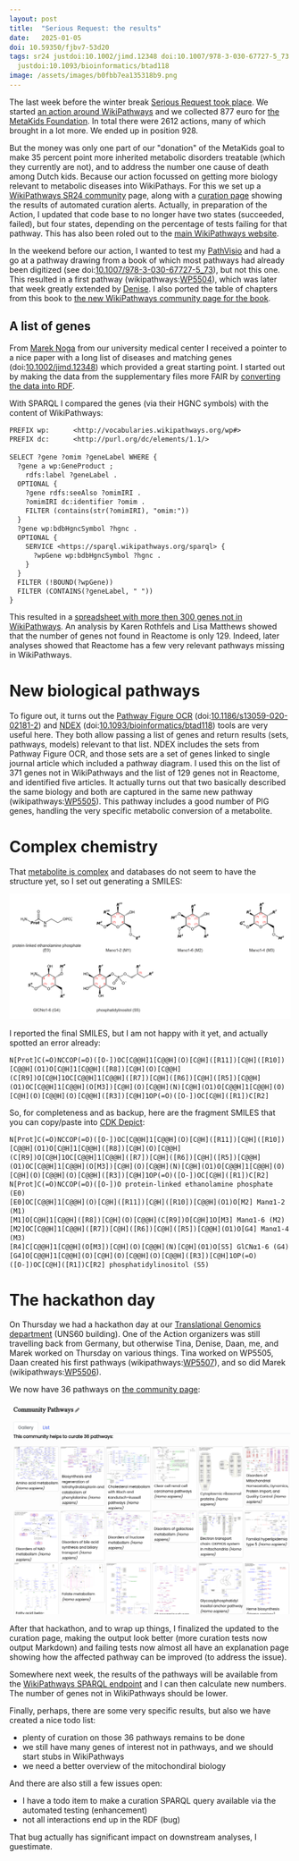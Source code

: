 ```yaml
---
layout: post
title:  "Serious Request: the results"
date:   2025-01-05
doi: 10.59350/fjbv7-53d20
tags: sr24 justdoi:10.1002/jimd.12348 doi:10.1007/978-3-030-67727-5_73 justdoi:10.1186/s13059-020-02181-2
  justdoi:10.1093/bioinformatics/btad118
image: /assets/images/b0fbb7ea135318b9.png
---
```


The last week before the winter break [Serious Request took place](https://chem-bla-ics.linkedchemistry.info/2024/12/09/sr24.html).
We started [an action around WikiPathways](https://www.npo3fm.nl/kominactie/acties/wikipathways-in-actie-voor-metakids) and
we collected 877 euro for [the MetaKids Foundation](https://nl.wikipedia.org/wiki/Stichting_Metakids). In total there were 2612
actions, many of which brought in a lot more. We ended up in position 928.

But the money was only one part of our "donation" of the MetaKids goal to make 35 percent point more inherited metabolic
disorders treatable (which they currently are not), and to address the number one cause of death among Dutch kids.
Because our action focussed on getting more biology relevant to metabolic diseases into WikiPathays. For this we set
up a [WikiPathways SR24 community](https://sr24.wikipathways.org/) page, along with a [curation page](https://www.wikipathways.org/sr24-curation/index2.html)
showing the results of automated curation alerts. Actually, in preparation of the Action, I updated that code
base to no longer have two states (succeeded, failed), but four states, depending on the percentage of tests failing
for that pathway. This has also been roled out to the [main WikiPathways website](https://www.wikipathways.org/).

In the weekend before our action, I wanted to test my [PathVisio](skills) and had a go at a pathway drawing
from a book of which most pathways had already been digitized (see doi:[10.1007/978-3-030-67727-5_73](https://doi.org/10.1007/978-3-030-67727-5_73)),
but not this one. This resulted in a first pathway (wikipathways:[WP5504](https://wikipathways.org/instance/WP5504)),
which was later that week greatly extended by [Denise](https://scholar.google.com/citations?hl=en&user=Le-4tuQAAAAJ).
I also ported the table of chapters from this book to [the new WikiPathways community page for the book](https://blau.wikipathways.org/).

## A list of genes

From [Marek Noga](https://scholar.google.com/citations?user=6yvglHYAAAAJ&hl=en) from our university medical center
I received a pointer to a nice paper with a long list of diseases and matching genes (doi:[10.1002/jimd.12348](https://doi.org/10.1002/jimd.12348))
which provided a great starting point. I started out by making the data from the supplementary files more FAIR
by [converting the data into RDF](https://social.edu.nl/@egonw/113661472648129803).

With SPARQL I compared the genes (via their HGNC symbols) with the content of WikiPathways:

```sparql
PREFIX wp:      <http://vocabularies.wikipathways.org/wp#>
PREFIX dc:      <http://purl.org/dc/elements/1.1/>

SELECT ?gene ?omim ?geneLabel WHERE {
  ?gene a wp:GeneProduct ;
    rdfs:label ?geneLabel .
  OPTIONAL {
    ?gene rdfs:seeAlso ?omimIRI .
    ?omimIRI dc:identifier ?omim .
    FILTER (contains(str(?omimIRI), "omim:"))
  }
  ?gene wp:bdbHgncSymbol ?hgnc .
  OPTIONAL {
    SERVICE <https://sparql.wikipathways.org/sparql> {
      ?wpGene wp:bdbHgncSymbol ?hgnc .
    }
  }
  FILTER (!BOUND(?wpGene))
  FILTER (CONTAINS(?geneLabel, " "))
}
```

This resulted in a [spreadsheet with more then 300 genes not in WikiPathways](https://docs.google.com/spreadsheets/d/1fWFKXVs9q172eHDpv4OLa0TcHuozTBweDe2_zOLJc-Q/edit?usp=sharing).
An analysis by Karen Rothfels and Lisa Matthews showed that the number of genes not found in Reactome
is only 129. Indeed, later analyses showed that Reactome has a few very relevant pathways missing in
WikiPathways.

# New biological pathways

To figure out, it turns out the [Pathway Figure OCR](https://pfocr.wikipathways.org/) (doi:[10.1186/s13059-020-02181-2](https://doi.org/10.1186/s13059-020-02181-2))
and [NDEX](https://www.ndexbio.org/) (doi:[10.1093/bioinformatics/btad118](https://doi.org/10.1093/bioinformatics/btad118)) tools
are very useful here. They both allow passing a list of genes and return results (sets, pathways, models) relevant to
that list. NDEX includes the sets from Pathway Figure OCR, and those sets are a set of genes linked to single
journal article which included a pathway diagram. I used this on the list of 371 genes not in WikiPathways and the list
of 129 genes not in Reactome, and identified five articles. It actually turns out that two
basically described the same biology and both are captured in the same new pathway
(wikipathways:[WP5505](https://wikipathways.org/instance/WP5505)). This pathway includes a good number
of PIG genes, handling the very specific metabolic conversion of a metabolite.

# Complex chemistry

That [metabolite is complex](https://social.edu.nl/@egonw/113678723229529283) and databases do not seem to have the structure yet, so I set out
generating a SMILES:

![](/assets/images/b0fbb7ea135318b9.png)

I reported the final SMILES, but I am not happy with it yet, and actually spotted an error already:

```
N[Prot]C(=O)NCCOP(=O)([O-])OC[C@@H]1[C@@H](O)[C@H]([R11])[C@H]([R10])[C@@H](O1)O[C@H]1[C@@H]([R8])[C@H](O)[C@@H](C[R9])O[C@H]1OC[C@@H]1[C@@H]([R7])[C@H]([R6])[C@H]([R5])[C@@H](O1)OC[C@@H]1[C@@H](O[M3])[C@H](O)[C@@H](N)[C@H](O1)O[C@@H]1[C@@H](O)[C@H](O)[C@@H](O)[C@@H]([R3])[C@H]1OP(=O)([O-])OC[C@H]([R1])C[R2]
```

So, for completeness and as backup, here are the fragment SMILES that you can copy/paste into [CDK Depict](https://www.simolecule.com/cdkdepict/depict.html):

```
N[Prot]C(=O)NCCOP(=O)([O-])OC[C@@H]1[C@@H](O)[C@H]([R11])[C@H]([R10])[C@@H](O1)O[C@H]1[C@@H]([R8])[C@H](O)[C@@H](C[R9])O[C@H]1OC[C@@H]1[C@@H]([R7])[C@H]([R6])[C@H]([R5])[C@@H](O1)OC[C@@H]1[C@@H](O[M3])[C@H](O)[C@@H](N)[C@H](O1)O[C@@H]1[C@@H](O)[C@H](O)[C@@H](O)[C@@H]([R3])[C@H]1OP(=O)([O-])OC[C@H]([R1])C[R2]
N[Prot]C(=O)NCCOP(=O)([O-])O protein-linked ethanolamine phosphate (E0)
[E0]OC[C@@H]1[C@@H](O)[C@H]([R11])[C@H]([R10])[C@@H](O1)O[M2] Manα1-2 (M1)
[M1]O[C@H]1[C@@H]([R8])[C@H](O)[C@@H](C[R9])O[C@H]1O[M3] Manα1-6 (M2)
[M2]OC[C@@H]1[C@@H]([R7])[C@H]([R6])[C@H]([R5])[C@@H](O1)O[G4] Manα1-4 (M3)
[R4]C[C@@H]1[C@@H](O[M3])[C@H](O)[C@@H](N)[C@H](O1)O[S5] GlCNα1-6 (G4)
[G4]O[C@@H]1[C@@H](O)[C@H](O)[C@@H](O)[C@@H]([R3])[C@H]1OP(=O)([O-])OC[C@H]([R1])C[R2] phosphatidylinositol (S5)
```

# The hackathon day

On Thursday we had a hackathon day at our [Translational Genomics department](https://www.maastrichtuniversity.nl/research/translational-genomics)
(UNS60 building). One of the Action organizers was still travelling back from Germany, but otherwise Tina, Denise, Daan, me, and Marek worked
on Thursday on various things. Tina worked on WP5505, Daan created his first pathways (wikipathways:[WP5507](https://wikipathways.org/instance/WP5507)),
and so did Marek (wikipathways:[WP5506](https://wikipathways.org/instance/WP5506)).

We now have 36 pathways on [the community page](https://sr24.wikipathways.org/):

![](/assets/images/sr24_community_pathways.png)

After that hackathon, and to wrap up things, I finalized the updated to the curation page, making the output
look better (more curation tests now output Markdown) and failing tests now almost all have an explanation page
showing how the affected pathway can be improved (to address the issue).

Somewhere next week, the results of the pathways will be available from the [WikiPathways SPARQL endpoint](https://sparql.wikipathways.org/)
and I can then calculate new numbers. The number of genes not in WikiPathways should be lower.

Finally, perhaps, there are some very specific results, but also we have created a nice todo list:

* plenty of curation on those 36 pathways remains to be done
* we still have many genes of interest not in pathways, and we should start stubs in WikiPathways
* we need a better overview of the mitochondiral biology

And there are also still a few issues open:

* I have a todo item to make a curation SPARQL query available via the automated testing (enhancement)
* not all interactions end up in the RDF (bug)

That bug actually has significant impact on downstream analyses, I guestimate.
